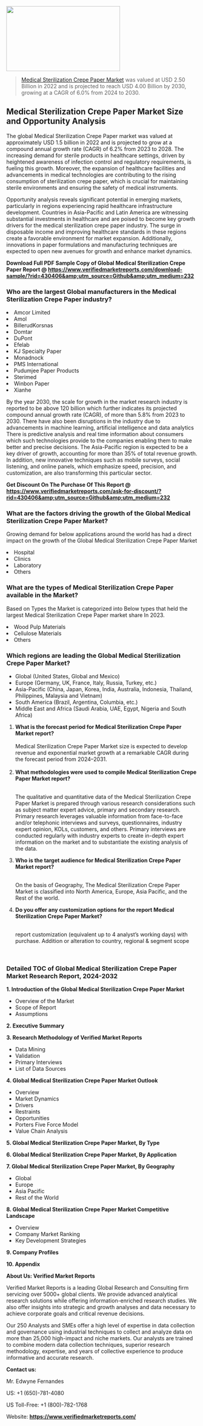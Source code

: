 <img src="https://ffe5etoiles.com/wp-content/uploads/2024/12/MST1-300x171.png" alt="" width="300" height="171" class="alignnone size-medium wp-image-20088" /><blockquote><p><p><a href="https://www.verifiedmarketreports.com/download-sample/?rid=430406&utm_source=Github&utm_medium=232" target="_blank">Medical Sterilization Crepe Paper Market</a> was valued at USD 2.50 Billion in 2022 and is projected to reach USD 4.00 Billion by 2030, growing at a CAGR of 6.0% from 2024 to 2030.</p></blockquote><p><h2>Medical Sterilization Crepe Paper Market Size and Opportunity Analysis</h2> <p>The global Medical Sterilization Crepe Paper market was valued at approximately USD 1.5 billion in 2022 and is projected to grow at a compound annual growth rate (CAGR) of 6.2% from 2023 to 2028. The increasing demand for sterile products in healthcare settings, driven by heightened awareness of infection control and regulatory requirements, is fueling this growth. Moreover, the expansion of healthcare facilities and advancements in medical technologies are contributing to the rising consumption of sterilization crepe paper, which is crucial for maintaining sterile environments and ensuring the safety of medical instruments.</p> <p>Opportunity analysis reveals significant potential in emerging markets, particularly in regions experiencing rapid healthcare infrastructure development. Countries in Asia-Pacific and Latin America are witnessing substantial investments in healthcare and are poised to become key growth drivers for the medical sterilization crepe paper industry. The surge in disposable income and improving healthcare standards in these regions create a favorable environment for market expansion. Additionally, innovations in paper formulations and manufacturing techniques are expected to open new avenues for growth and enhance market dynamics.</p> </p><p class=""><strong>Download Full PDF Sample Copy of Global Medical Sterilization Crepe Paper Report @ <a href="https://www.verifiedmarketreports.com/download-sample/?rid=430406&amp;utm_source=Github&amp;utm_medium=232" target="_blank">https://www.verifiedmarketreports.com/download-sample/?rid=430406&amp;utm_source=Github&amp;utm_medium=232</a></strong></p><h3 id="" class="">Who are the largest Global manufacturers in the Medical Sterilization Crepe Paper industry?</h3><p><li>Amcor Limited</li><li> Amol</li><li> BillerudKorsnas</li><li> Domtar</li><li> DuPont</li><li> Efelab</li><li> KJ Specialty Paper</li><li> Monadnock</li><li> PMS International</li><li> Pudumjee Paper Products</li><li> Sterimed</li><li> Winbon Paper</li><li> Xianhe</li></p><div class=""><div class="" dir="" data-message-author-role="" data-message-id="" data-message-model-slug=""><div class=""><div class=""><div class=""><div class="" dir="" data-message-author-role="" data-message-id="" data-message-model-slug=""><div class=""><div class=""><p>By the year 2030, the scale for growth in the market research industry is reported to be above 120 billion which further indicates its projected compound annual growth rate (CAGR), of more than 5.8% from 2023 to 2030. There have also been disruptions in the industry due to advancements in machine learning, artificial intelligence and data analytics There is predictive analysis and real time information about consumers which such technologies provide to the companies enabling them to make better and precise decisions. The Asia-Pacific region is expected to be a key driver of growth, accounting for more than 35% of total revenue growth. In addition, new innovative techniques such as mobile surveys, social listening, and online panels, which emphasize speed, precision, and customization, are also transforming this particular sector.</p><p><strong>Get Discount On The Purchase Of This Report @&nbsp; <a href="https://www.verifiedmarketreports.com/ask-for-discount/?rid=430406&amp;utm_source=Github&amp;utm_medium=232" target="_blank">https://www.verifiedmarketreports.com/ask-for-discount/?rid=430406&amp;utm_source=Github&amp;utm_medium=232</a></strong></p></div></div></div></div></div></div></div></div><h3 id="" class="">What are the factors driving the growth of the Global Medical Sterilization Crepe Paper Market?</h3><p id="" class="">Growing demand for below applications around the world has had a direct impact on the growth of the Global Medical Sterilization Crepe Paper Market</p><p id="" class=""><li>Hospital</li><li> Clinics</li><li> Laboratory</li><li> Others</li></p><h3 id="" class="">What are the types of Medical Sterilization Crepe Paper available in the Market?</h3><p id="" class="">Based on Types the Market is categorized into Below types that held the largest Medical Sterilization Crepe Paper market share In 2023.</p><p id="" class=""><li>Wood Pulp Materials</li><li> Cellulose Materials</li><li> Others</li></p><h3 id="" class="">Which regions are leading the Global Medical Sterilization Crepe Paper Market?</h3><ul><li>Global (United States, Global and Mexico)</li><li>Europe (Germany, UK, France, Italy, Russia, Turkey, etc.)</li><li>Asia-Pacific (China, Japan, Korea, India, Australia, Indonesia, Thailand, Philippines, Malaysia and Vietnam)</li><li>South America (Brazil, Argentina, Columbia, etc.)</li><li>Middle East and Africa (Saudi Arabia, UAE, Egypt, Nigeria and South Africa)</li></ul><p><ol><li><strong>What is the forecast period for Medical Sterilization Crepe Paper Market report?<br /></strong><br /><span data-sheets-root="1" data-sheets-value="{&quot;1&quot;:2,&quot;2&quot;:&quot;XXXX size is expected to develop revenue and exponential market growth at a remarkable CAGR during the forecast period from 2024&ndash;2030.&quot;}" data-sheets-userformat="{&quot;2&quot;:12674,&quot;4&quot;:{&quot;1&quot;:2,&quot;2&quot;:16776960},&quot;10&quot;:2,&quot;11&quot;:0,&quot;15&quot;:&quot;Arial&quot;,&quot;16&quot;:12}">Medical Sterilization Crepe Paper Market size is expected to develop revenue and exponential market growth at a remarkable CAGR during the forecast period from 2024&ndash;2031.</span><br /><br /></li><li><strong>What methodologies were used to compile Medical Sterilization Crepe Paper Market report?<br /><br /></strong><p>The qualitative and quantitative data of the&nbsp;Medical Sterilization Crepe Paper Market is prepared through various research considerations such as subject matter expert advice, primary and secondary research. Primary research leverages valuable information from face-to-face and/or telephonic interviews and surveys, questionnaires, industry expert opinion, KOLs, customers, and others. Primary interviews are conducted regularly with industry experts to create in-depth expert information on the market and to substantiate the existing analysis of the data.&nbsp;</p></li><li><strong>Who is the target audience for Medical Sterilization Crepe Paper Market report?<br /><br /></strong><p>On the basis of Geography, The&nbsp;Medical Sterilization Crepe Paper Market is classified into North America, Europe, Asia Pacific, and the Rest of the world.</p></li><li><strong>Do you offer any customization options for the report Medical Sterilization Crepe Paper Market?<br /><br /></strong><p>report customization (equivalent up to 4 analyst&rsquo;s working days) with purchase. Addition or alteration to country, regional &amp; segment scope</p><p>&nbsp;</p></li></ol></p><h3 id="" class="">Detailed TOC of Global Medical Sterilization Crepe Paper Market Research Report, 2024-2032</h3><p id="" class=""><strong>1. Introduction of the Global Medical Sterilization Crepe Paper Market</strong></p><ul><li>Overview of the Market</li><li>Scope of Report</li><li>Assumptions</li></ul><p id="" class=""><strong>2. Executive Summary</strong></p><p id="" class=""><strong>3. Research Methodology of&nbsp;Verified Market Reports</strong></p><ul><li>Data Mining</li><li>Validation</li><li>Primary Interviews</li><li>List of Data Sources</li></ul><p id="" class=""><strong>4. Global Medical Sterilization Crepe Paper Market Outlook</strong></p><ul><li>Overview</li><li>Market Dynamics</li><li>Drivers</li><li>Restraints</li><li>Opportunities</li><li>Porters Five Force Model</li><li>Value Chain Analysis</li></ul><p id="" class=""><strong>5. Global Medical Sterilization Crepe Paper Market, By&nbsp;Type</strong></p><p id="" class=""><strong>6. Global Medical Sterilization Crepe Paper Market, By Application</strong></p><p id="" class=""><strong>7. Global Medical Sterilization Crepe Paper Market, By Geography</strong></p><ul><li>Global</li><li>Europe</li><li>Asia Pacific</li><li>Rest of the World</li></ul><p id="" class=""><strong>8. Global Medical Sterilization Crepe Paper Market Competitive Landscape</strong></p><ul><li>Overview</li><li>Company Market Ranking</li><li>Key Development Strategies</li></ul><p id="" class=""><strong>9. Company Profiles</strong></p><p id="" class=""><strong>10. Appendix</strong></p><p id="" class=""><strong>About Us: Verified Market Reports</strong></p><p id="" class="">Verified Market Reports is a leading Global Research and Consulting firm servicing over 5000+ global clients. We provide advanced analytical research solutions while offering information-enriched research studies. We also offer insights into strategic and growth analyses and data necessary to achieve corporate goals and critical revenue decisions.</p><p id="" class="">Our 250 Analysts and SMEs offer a high level of expertise in data collection and governance using industrial techniques to collect and analyze data on more than 25,000 high-impact and niche markets. Our analysts are trained to combine modern data collection techniques, superior research methodology, expertise, and years of collective experience to produce informative and accurate research.</p><p id="" class=""><strong>Contact us:</strong></p><p id="" class="">Mr. Edwyne Fernandes</p><p id="" class="">US: +1 (650)-781-4080</p><p id="" class="">US Toll-Free: +1 (800)-782-1768</p><p id="" class="">Website: <a target="" data-test-app-aware-link=""><strong>https://www.verifiedmarketreports.com/</strong></a></p>
